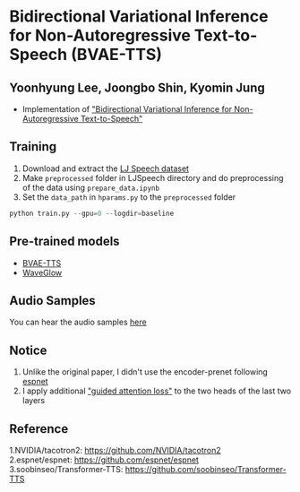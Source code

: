 # Bidirectional Variational Inference for Non-Autoregressive Text-to-Speech (BVAE-TTS)  
## Yoonhyung Lee, Joongbo Shin, Kyomin Jung  
- Implementation of ["Bidirectional Variational Inference for Non-Autoregressive Text-to-Speech"](https://openreview.net/forum?id=o3iritJHLfO)  
  

## Training  
1. Download and extract the [LJ Speech dataset](https://keithito.com/LJ-Speech-Dataset/)  
2. Make `preprocessed` folder in LJSpeech directory and do preprocessing of the data using `prepare_data.ipynb`  
3. Set the `data_path` in `hparams.py` to the `preprocessed` folder  
```python
python train.py --gpu=0 --logdir=baseline  
```  


## Pre-trained models  
- [BVAE-TTS](http://milabfile.snu.ac.kr:16000/bvae-tts/bvae_tts_300k.pt)  
- [WaveGlow](http://milabfile.snu.ac.kr:16000/bvae-tts/waveglow_256channels.pt)  


## Audio Samples  
You can hear the audio samples [here](https://leeyoonhyung.github.io/Transformer-TTS/)  


## Notice  
1. Unlike the original paper, I didn't use the encoder-prenet following [espnet](https://github.com/espnet/espnet)  
2. I apply additional ["guided attention loss"](https://arxiv.org/pdf/1710.08969.pdf) to the two heads of the last two layers  


## Reference
1.NVIDIA/tacotron2: https://github.com/NVIDIA/tacotron2  
2.espnet/espnet: https://github.com/espnet/espnet  
3.soobinseo/Transformer-TTS: https://github.com/soobinseo/Transformer-TTS
